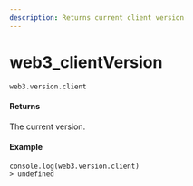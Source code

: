 ```yaml
---
description: Returns current client version
---
```


# web3\_clientVersion

```text
web3.version.client
```

#### Returns

The current version.

#### Example

```text
console.log(web3.version.client)
> undefined
```



